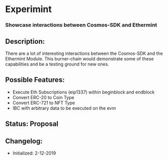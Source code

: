 # Experimint
### Showcase interactions between Cosmos-SDK and Ethermint

## Description:
There are a lot of interesting interactions between the Cosmos-SDK and the Ethermint Module. This burner-chain would demonstrate some of these capabilities and be a testing ground for new ones.

## Possible Features:
 * Execute Eth Subscriptions (eip1337) within beginblock and endblock
 * Convert ERC-20 to Coin Type
 * Convert ERC-721 to NFT Type
 * IBC with arbitrary data to be executed on the evm
 
 
## Status: Proposal
 
## Changelog:
 * Initialized: 2-12-2019
